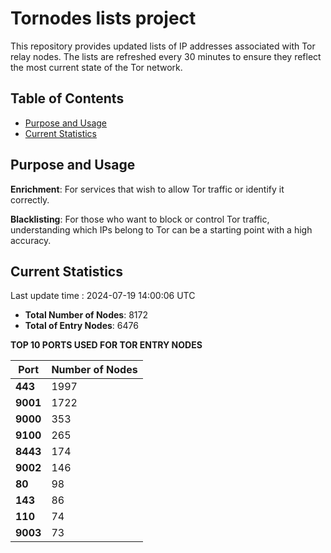 # Tornodes lists project

This repository provides updated lists of IP addresses associated with Tor relay nodes. The lists are refreshed every 30 minutes to ensure they reflect the most current state of the Tor network.

## Table of Contents

- [Purpose and Usage](#purpose-and-usage)
- [Current Statistics](#current-statistics)


## Purpose and Usage

**Enrichment**: For services that wish to allow Tor traffic or identify it correctly.

**Blacklisting**: For those who want to block or control Tor traffic, understanding which IPs belong to Tor can be a starting point with a high accuracy.

## Current Statistics

Last update time : 2024-07-19 14:00:06 UTC

- **Total Number of Nodes**: 8172
- **Total of Entry Nodes**: 6476

**TOP 10 PORTS USED FOR TOR ENTRY NODES**

| **Port** | **Number of Nodes** |
|------|-----------------|
| **443**   | 1997  |
| **9001**   | 1722  |
| **9000**   | 353  |
| **9100**   | 265  |
| **8443**   | 174  |
| **9002**   | 146  |
| **80**   | 98  |
| **143**   | 86  |
| **110**   | 74  |
| **9003**   | 73  |

